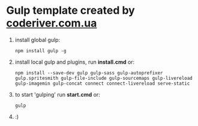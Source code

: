 Gulp template created by <a href="http://coderiver.com.ua" target="_blank">coderiver.com.ua</a>
========
<style>
	li {
		margin-bottom: 10px;
	}
</style>
<ol>
	<li>install global gulp: <pre><code>npm install gulp -g</code></pre></li>
	<li>install local gulp and plugins, run <strong>install.cmd</strong> or: <pre><code>npm install --save-dev gulp gulp-sass gulp-autoprefixer gulp.spritesmith gulp-file-include gulp-sourcemaps gulp-livereload gulp-imagemin gulp-concat connect connect-livereload serve-static</code></pre></li>
	<li>to start 'gulping' run <strong>start.cmd</strong> or: <pre><code>gulp</code></pre> </li>
	<li>:)</li>
</ol>